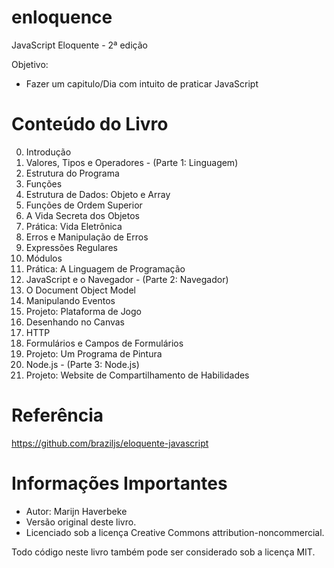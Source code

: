 # enloquence
JavaScript Eloquente - 2ª edição

Objetivo: 
 - Fazer um capitulo/Dia com intuito de praticar JavaScript


# Conteúdo do Livro
0. Introdução
1. Valores, Tipos e Operadores - (Parte 1: Linguagem)
2. Estrutura do Programa
3. Funções
4. Estrutura de Dados: Objeto e Array
5. Funções de Ordem Superior
6. A Vida Secreta dos Objetos
7. Prática: Vida Eletrônica
8. Erros e Manipulação de Erros
9. Expressões Regulares
10. Módulos
11. Prática: A Linguagem de Programação
12. JavaScript e o Navegador - (Parte 2: Navegador)
13. O Document Object Model
14. Manipulando Eventos
15. Projeto: Plataforma de Jogo
16. Desenhando no Canvas
17. HTTP
18. Formulários e Campos de Formulários
19. Projeto: Um Programa de Pintura
20. Node.js - (Parte 3: Node.js)
21. Projeto: Website de Compartilhamento de Habilidades


# Referência
<a>https://github.com/braziljs/eloquente-javascript</a>

# Informações Importantes
- Autor: Marijn Haverbeke
- Versão original deste livro.
- Licenciado sob a licença Creative Commons attribution-noncommercial.

Todo código neste livro também pode ser considerado sob a licença MIT.
